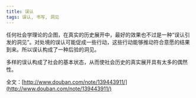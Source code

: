 ```yaml
---
title: 误认
tags: 误认, 书写, 洞见
---
```



任何社会学理论的企图，在真实的历史展开中，最好的效果也不过是一种“误认引发的洞见”。对处境的误认可能促成一些行动，这些行动能够推动符合意愿的结果到来。所以误认构成了一种后验的洞见。

多样的误认构成了社会的基本状态，从而使社会历史的真实展开具有太多的偶然性。

全文：[http://www.douban.com/note/139443911/](http://www.douban.com/note/139443911/)

